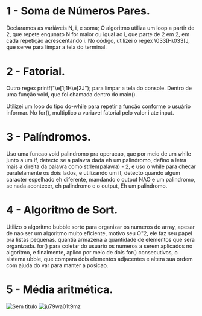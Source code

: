 # 1 - Soma de Números Pares.
Declaramos as variáveis N, i, e soma;
O algoritmo utiliza um loop a partir de 2, que repete enqunato N for maior ou igual ao i, que parte de 2 em 2, em cada repetição acrescentando i.
No código, utilizei o regex \033[H\033[J, que serve para limpar a tela do terminal.

# 2 - Fatorial.
Outro regex printf("\e[1;1H\e[2J"); para limpar a tela do console.
Dentro de uma função void, que foi chamada dentro do main().

Utilizei um loop do tipo do-while para repetir a função conforme o usuário informar.
No for(), multiplico a variavel fatorial pelo valor i ate input.

# 3 - Palíndromos.
Uso uma funcao void palindromo pra operacao, que por meio de um while junto a um if, detecto se a palavra dada eh um palindromo, defino a letra mais a direita da palavra como strlen(palavra) - 2, e uso o while para checar paralelamente os dois lados, e utilizando um if, detecto quando algum caracter espelhado eh diferente, mandando o output NAO e um palindromo, se nada acontecer, eh palindromo e o output, Eh um palindromo.

# 4 - Algoritmo de Sort.
Utilizo o algoritmo bubble sorte para organizar os numeros do array, apesar de nao ser um algoritmo muito eficiente, motivo seu O"2, ele faz seu papel pra listas pequenas. quantia armazena a quantidade de elementos que sera organizada. for() para coletar do usuario os numeros a serem aplicados no algoritmo, e finalmente, aplico por meio de dois for() consecutivos, o sistema ubble, que compara dois elementos adjacentes e altera sua ordem com ajuda do var para manter a posicao.

# 5 - Média aritmética.



![Sem título](https://github.com/jazzymaster1/colmeia-teste/assets/141975423/27712e12-118f-4f64-9813-d945a78ddd05)
![ju79wa01t9mz](https://github.com/jazzymaster1/colmeia-teste/assets/141975423/39726553-6b49-4ed9-8c05-74eb9d681bd4)

